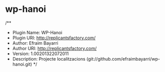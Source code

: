 wp-hanoi
========

/**
 * Plugin Name: WP-Hanoi
 * Plugin URI: http://replicantsfactory.com/
 * Author: Efraim Bayarri
 * Author URI: http://replicantsfactory.com/
 * Version: 1.00201322072011
 * Description: Projecte localitzacions (git://github.com/efraimbayarri/wp-hanoi.git)
 */
